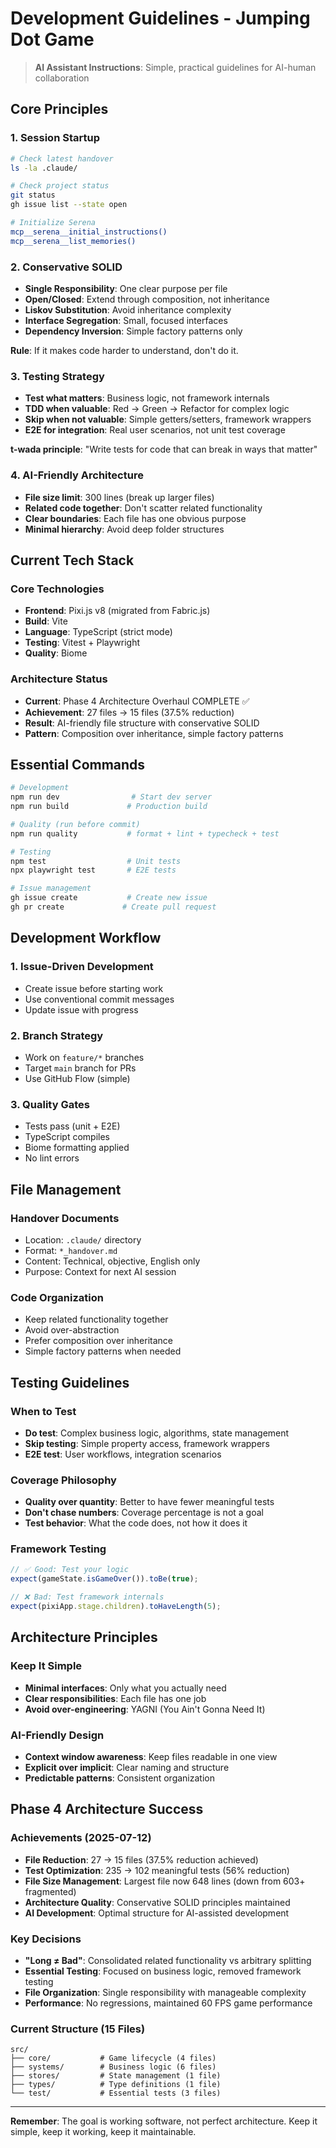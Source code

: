 # Development Guidelines - Jumping Dot Game

> **AI Assistant Instructions**: Simple, practical guidelines for AI-human collaboration

## Core Principles

### 1. Session Startup
```bash
# Check latest handover
ls -la .claude/

# Check project status
git status
gh issue list --state open

# Initialize Serena
mcp__serena__initial_instructions()
mcp__serena__list_memories()
```

### 2. Conservative SOLID
- **Single Responsibility**: One clear purpose per file
- **Open/Closed**: Extend through composition, not inheritance
- **Liskov Substitution**: Avoid inheritance complexity
- **Interface Segregation**: Small, focused interfaces
- **Dependency Inversion**: Simple factory patterns only

**Rule**: If it makes code harder to understand, don't do it.

### 3. Testing Strategy
- **Test what matters**: Business logic, not framework internals
- **TDD when valuable**: Red → Green → Refactor for complex logic
- **Skip when not valuable**: Simple getters/setters, framework wrappers
- **E2E for integration**: Real user scenarios, not unit test coverage

**t-wada principle**: "Write tests for code that can break in ways that matter"

### 4. AI-Friendly Architecture
- **File size limit**: 300 lines (break up larger files)
- **Related code together**: Don't scatter related functionality
- **Clear boundaries**: Each file has one obvious purpose
- **Minimal hierarchy**: Avoid deep folder structures

## Current Tech Stack

### Core Technologies
- **Frontend**: Pixi.js v8 (migrated from Fabric.js)
- **Build**: Vite
- **Language**: TypeScript (strict mode)
- **Testing**: Vitest + Playwright
- **Quality**: Biome

### Architecture Status
- **Current**: Phase 4 Architecture Overhaul COMPLETE ✅
- **Achievement**: 27 files → 15 files (37.5% reduction)
- **Result**: AI-friendly file structure with conservative SOLID
- **Pattern**: Composition over inheritance, simple factory patterns

## Essential Commands

```bash
# Development
npm run dev                # Start dev server
npm run build             # Production build

# Quality (run before commit)
npm run quality           # format + lint + typecheck + test

# Testing
npm test                  # Unit tests
npx playwright test       # E2E tests

# Issue management
gh issue create           # Create new issue
gh pr create             # Create pull request
```

## Development Workflow

### 1. Issue-Driven Development
- Create issue before starting work
- Use conventional commit messages
- Update issue with progress

### 2. Branch Strategy
- Work on `feature/*` branches
- Target `main` branch for PRs
- Use GitHub Flow (simple)

### 3. Quality Gates
- Tests pass (unit + E2E)
- TypeScript compiles
- Biome formatting applied
- No lint errors

## File Management

### Handover Documents
- Location: `.claude/` directory
- Format: `*_handover.md`
- Content: Technical, objective, English only
- Purpose: Context for next AI session

### Code Organization
- Keep related functionality together
- Avoid over-abstraction
- Prefer composition over inheritance
- Simple factory patterns when needed

## Testing Guidelines

### When to Test
- **Do test**: Complex business logic, algorithms, state management
- **Skip testing**: Simple property access, framework wrappers
- **E2E test**: User workflows, integration scenarios

### Coverage Philosophy
- **Quality over quantity**: Better to have fewer meaningful tests
- **Don't chase numbers**: Coverage percentage is not a goal
- **Test behavior**: What the code does, not how it does it

### Framework Testing
```typescript
// ✅ Good: Test your logic
expect(gameState.isGameOver()).toBe(true);

// ❌ Bad: Test framework internals
expect(pixiApp.stage.children).toHaveLength(5);
```

## Architecture Principles

### Keep It Simple
- **Minimal interfaces**: Only what you actually need
- **Clear responsibilities**: Each file has one job
- **Avoid over-engineering**: YAGNI (You Ain't Gonna Need It)

### AI-Friendly Design
- **Context window awareness**: Keep files readable in one view
- **Explicit over implicit**: Clear naming and structure
- **Predictable patterns**: Consistent organization

## Phase 4 Architecture Success

### Achievements (2025-07-12)
- **File Reduction**: 27 → 15 files (37.5% reduction achieved)
- **Test Optimization**: 235 → 102 meaningful tests (56% reduction)
- **File Size Management**: Largest file now 648 lines (down from 603+ fragmented)
- **Architecture Quality**: Conservative SOLID principles maintained
- **AI Development**: Optimal structure for AI-assisted development

### Key Decisions
- **"Long ≠ Bad"**: Consolidated related functionality vs arbitrary splitting
- **Essential Testing**: Focused on business logic, removed framework testing
- **File Organization**: Single responsibility with manageable complexity
- **Performance**: No regressions, maintained 60 FPS game performance

### Current Structure (15 Files)
```
src/
├── core/           # Game lifecycle (4 files)
├── systems/        # Business logic (6 files)  
├── stores/         # State management (1 file)
├── types/          # Type definitions (1 file)
└── test/           # Essential tests (3 files)
```

---

**Remember**: The goal is working software, not perfect architecture. Keep it simple, keep it working, keep it maintainable.